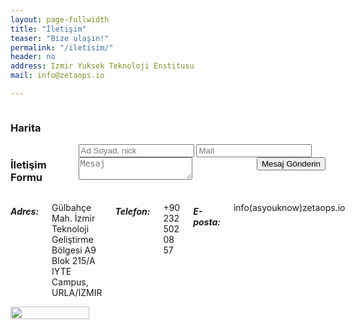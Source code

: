```yaml
---
layout: page-fullwidth
title: "İletişim"
teaser: "Bize ulaşın!"
permalink: "/iletisim/"
header: no
address: Izmir Yuksek Teknoloji Enstitusu
mail: info@zetaops.io

---
```


<div class="container">
    <div class="row">
        <div class="large-6 columns">
            <h3>Harita</h3>
            <div class="google-map h-250 space-bottom"
                 data-location="{{ page.address }}" data-zoom="12">
                <div id="map-canvas"></div>
            </div>
        </div>
        <div class="large-6 columns" id="contact">
            <h3>İletişim Formu</h3>
            <span class="subject" style="font-weight:bold;color:red;"></span>
            <form action="https://formspree.io/{{ page.mail }}" method="POST">
                <input type="text" name="name" placeholder="Ad Soyad, nick">
                <input type="email" name="_replyto" placeholder="Mail">
                <textarea type="text" name="message" placeholder="Mesaj"></textarea>
                <input class="button radius" style="float:right;" type="submit" value="Mesaj Gönderin">
                <!-- Hidden form Elements -->
                <input type="text" class="subject" name="_subject" style="display:none" value="Diğer" />
                <input type="text" name="_gotcha" style="display:none" />
                <input type="hidden" name="_next" value="{{site.url}}/thanks" />
            </form>
        </div>
    </div>
    <div class="row">
        <div class="large-6 columns">
            <h5>Adres:</h5>
            <p>Gülbahçe Mah. İzmir Teknoloji Geliştirme Bölgesi A9 Blok 215/A IYTE Campus,
                URLA/IZMIR</p>
            <h5>Telefon:</h5>
            <p>+90 232 502 08 57</p>
            <h5>E-posta:</h5>
            <p><span id="epo" class="linky">info(asyouknow)zetaops.io</span></p>
        </div>
        <div class="large-6 columns">
            <img src="{{site.urlimg}}zops-enginar-400-small.jpg" style="width: 50%; height: 50%">
        </div>
    </div>
</div>


<script src="{{ site.url }}/assets/js/jquery-2.2.3.min.js"></script>
<script type="text/javascript"
        src="https://maps.googleapis.com/maps/api/js?key=AIzaSyA5DLwPPVAz88_k0yO2nmFe7T9k1urQs84"></script>
<script src="/assets/js/contact.js"></script>

<script>
var QueryString = function () {
    var query_string = {};
    var query = window.location.search.substring(1);
    var vars = query.split("&");
    for (var i=0;i<vars.length;i++) {
        var pair = vars[i].split("=");
        if (typeof query_string[pair[0]] === "undefined") {
            query_string[pair[0]] = decodeURIComponent(pair[1]);
        } else if (typeof query_string[pair[0]] === "string") {
            var arr = [ query_string[pair[0]],decodeURIComponent(pair[1]) ];
            query_string[pair[0]] = arr;
        } else {
            query_string[pair[0]].push(decodeURIComponent(pair[1]));
        }
    }
    return query_string;
}();


if (parseInt(QueryString.place) && parseInt(QueryString.job)){
    var placeObj = {{ site.places | jsonify }};
    try{
        var place = placeObj[QueryString.place-1].name;
        var job = placeObj[QueryString.place-1].jobs[QueryString.job-1].name;
        $('.subject').val(place+" - "+job+" [personel-ik]");
        $('.subject').html(place+" - "+job);

    }
    catch(err){
        console.log("Yanlis parametre girildi.")
    }
}
</script>